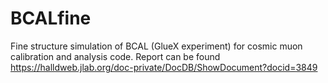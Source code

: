 # BCALfine
Fine structure simulation of BCAL (GlueX experiment) for cosmic muon calibration and analysis code.
Report can be found https://halldweb.jlab.org/doc-private/DocDB/ShowDocument?docid=3849
